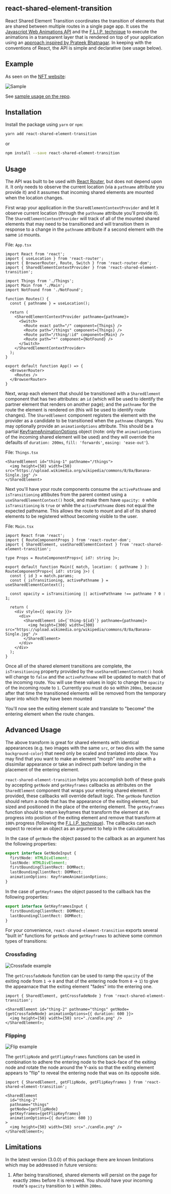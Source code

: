 ## react-shared-element-transition

React Shared Element Transition coordinates the transition of elements that are shared between multiple routes in a single page app. It uses the [Javascript Web Animations API](https://developer.mozilla.org/en-US/docs/Web/API/Web_Animations_API) and the [F.L.I.P. technique](https://css-tricks.com/animating-layouts-with-the-flip-technique/) to execute the animations in a transparent layer that is rendered on top of your application using an [approach inspired by Prateek Bhatnagar](https://medium.com/@prateekbh/shared-elements-transitions-for-web-6fa9d31d4d6a). In keeping with the conventions of React, the API is simple and declarative (see usage below).

## Example

As seen on the [NFT website](https://normalfuckingthings.com):

![Sample](https://github.com/amarcher/react-shared-element-transition/blob/master/sample.gif?raw=true)

See [sample usage on the repo](https://github.com/amarcher/nft).

## Installation

Install the package using `yarn` or `npm`:

```bash
yarn add react-shared-element-transition
```

or

```bash
npm install --save react-shared-element-transition
```

## Usage

The API was built to be used with [React Router](https://github.com/remix-run/react-router), but does not depend upon it. It only needs to observe the current location (via a `pathname` attribute you provide it) and it assumes that incoming shared elements are mounted when the location changes.

First wrap your application in the `SharedElementContextProvider` and let it observe current location (through the `pathname` attribute you'll provide it). The `SharedElementContextProvider` will track of all of the mounted shared elements that may need to be transitioned and will transition them in response to a change in the `pathname` attribute if a second element with the same `id` mounts.

File: `App.tsx`

```tsx
import React from 'react';
import { useLocation } from 'react-router';
import { BrowserRouter, Route, Switch } from 'react-router-dom';
import { SharedElementContextProvider } from 'react-shared-element-transition';

import Things from './Things';
import Main from './Main';
import NotFound from './NotFound';

function Routes() {
  const { pathname } = useLocation();

  return (
    <SharedElementContextProvider pathname={pathname}>
      <Switch>
        <Route exact path="/" component={Things} />
        <Route path="/things" component={Things} />
        <Route path="/thing/:id" component={Main} />
        <Route path="*" component={NotFound} />
      </Switch>
    </SharedElementContextProvider>
  );
}

export default function App() => {
  <BrowserRouter>
    <Routes />
  </BrowserRouter>
}
```

Next, wrap each element that should be transitioned with a `SharedElement` component that has two attributes: an `id` (which will be used to identify the partner element that renders on another page); and the `pathname` for the route the element is rendered on (this will be used to identify route changes). The `SharedElement` component registers the element with the provider as a candidate to be transitioned when the `pathname` changes. You may optionally provide an `animationOptions` attribute. This should be a partial [KeyframeAnimationOptions](https://css-tricks.com/css-animations-vs-web-animations-api/#recreating-an-animista-css-animation-with-waapi) object (note: only the `animationOptions` of the incoming shared element will be used) and they will override the defaults of `duration: 200ms`, `fill: 'forwards'`, `easing: 'ease-out'`).

File: `Things.tsx`

```tsx
<SharedElement id="thing-1" pathname="/things">
  <img height={50} width={50} src="https://upload.wikimedia.org/wikipedia/commons/8/8a/Banana-Single.jpg" />
</SharedElement>
```

Next you'll have your route components consume the `activePathname` and `isTransitioning` attibutes from the parent context using a `useSharedElementContext()` hook, and make them have `opacity: 0` while `isTransitioning` is `true` or while the `activePathname` does not equal the expected pathname. This allows the route to mount and all of its shared elements to be registered without becoming visible to the user.

File: `Main.tsx`

```tsx
import React from 'react';
import { RouteComponentProps } from 'react-router-dom';
import { SharedElement, useSharedElementContext } from 'react-shared-element-transition';

type Props = RouteComponentProps<{ id?: string }>;

export default function Main({ match, location: { pathname } }: RouteComponentProps<{ id?: string }>) {
  const { id } = match.params;
  const { isTransitioning, activePathname } = useSharedElementContext();

  const opacity = isTransitioning || activePathname !== pathname ? 0 : 1;

  return (
    <div style={{ opacity }}>
      <div>
        <SharedElement id={`thing-${id}`} pathname={pathname}>
          <img height={300} width={300} src="https://upload.wikimedia.org/wikipedia/commons/8/8a/Banana-Single.jpg" />
        </SharedElement>
      </div>
    </div>
  );
}
```

Once all of the shared element transitions are complete, the `isTransitioning` property provided by the `useSharedElementContext()` hook will change to `false` and the `activePathname` will be updated to match that of the incoming route. You will use these values in logic to change the `opacity` of the incoming route to `1`. Currently you must do so within `200ms`, because after that time the transitioned elements will be removed from the temporary layer into which they have been mounted

You'll now see the exiting element scale and translate to "become" the entering element when the route changes.

## Advanced Usage

The above transform is great for shared elements with identical appearances (e.g. two images with the same `src`, or two divs with the same `background-color`) that need only be scaled and tranlated into place. You may find that you want to make an element "morph" into another with a dissimilar appearance or take an indirect path before landing in the placement of the entering element.

`react-shared-element-transition` helps you accomplish both of these goals by accepting `getNode` and `getKeyframes` callbacks as attributes on the `SharedElement` component that wraps your entering shared element. If provided, these callbacks will override default logic. The `getNode` function should return a node that has the appearance of the exiting element, but sized and positioned in the place of the entering element. The `getKeyframes` function should to return keyframes that transform the element at `0%` progress into position of the exiting element and remove that transform at `100%` progress (following the [F.L.I.P. technique](https://css-tricks.com/animating-layouts-with-the-flip-technique/)). The callbacks can each expect to receive an object as an argument to help in the calculation.

In the case of `getNode` the object passed to the callback as an argument has the following properties:

```ts
export interface GetNodeInput {
  firstNode: HTMLDivElement;
  lastNode: HTMLDivElement;
  firstBoundingClientRect: DOMRect;
  lastBoundingClientRect: DOMRect;
  animationOptions: KeyframeAnimationOptions;
}
```

In the case of `getKeyframes` the object passed to the callback has the following properties:

```ts
export interface GetKeyframesInput {
  firstBoundingClientRect: DOMRect;
  lastBoundingClientRect: DOMRect;
}
```

For your convenience, `react-shared-element-transition` exports several "built in" functions for `getNode` and `getKeyframes` to achieve some common types of transitions:

### Crossfading

![Crossfade example](https://github.com/amarcher/react-shared-element-transition/blob/master/crossfade.gif?raw=true)

The `getCrossfadeNode` function can be used to ramp the `opacity` of the exiting node from `1` -> `0` and that of the entering node from `0` -> `1`) to give the appearnace that the exiting element "fades" into the entering one.

```tsx
import { SharedElement, getCrossfadeNode } from 'react-shared-element-transition';

<SharedElement id="thing-2" pathname="things" getNode={getCrossfadeNode} animationOptions={{ duration: 600 }}>
  <img height={50} width={50} src="./candle.png" />
</SharedElement>;
```

### Flipping

![Flip example](https://github.com/amarcher/react-shared-element-transition/blob/master/flip.gif?raw=true)

The `getFlipNode` and `getFlipKeyframes` functions can be used in combination to adhere the entering node to the back-face of the exiting node and rotate the node around the Y-axis so that the exiting element appears to "flip" to reveal the entering node that was on its opposite side.

```tsx
import { SharedElement, getFlipNode, getFlipKeyframes } from 'react-shared-element-transition';

<SharedElement
  id="thing-2"
  pathname="things"
  getNode={getFlipNode}
  getKeyframes={getFlipKeyframes}
  animationOptions={{ duration: 600 }}
>
  <img height={50} width={50} src="./candle.png" />
</SharedElement>;
```

## Limitations

In the latest version (3.0.0) of this package there are known limitations which may be addressed in future versions:

1. After being transitioned, shared elements will persist on the page for exactly `200ms` before it is removed. You should have your incoming route's `opacity` transition to `1` within `200ms`.
